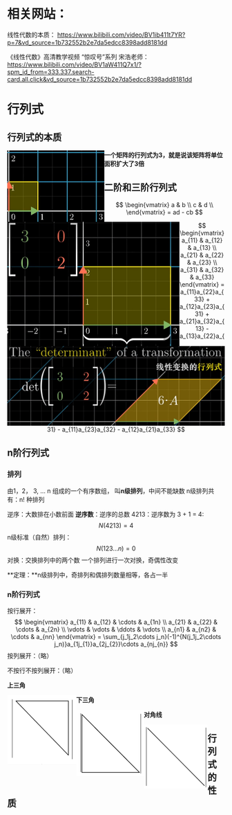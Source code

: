 # 相关网站：

线性代数的本质：
https://www.bilibili.com/video/BV1ib411t7YR?p=7&vd_source=1b732552b2e7da5edcc8398add8181dd

《线性代数》高清教学视频 “惊叹号”系列 宋浩老师：
https://www.bilibili.com/video/BV1aW411Q7x1/?spm_id_from=333.337.search-card.all.click&vd_source=1b732552b2e7da5edcc8398add8181dd

# 行列式

## 行列式的本质

<img src=".\Images\行列式的本质1.png" style="zoom:50%;" align="left"/>

<img src=".\Images\行列式的本质2.png" style="zoom:50%;" align="left"/>

<img src=".\Images\行列式的行列式.png" style="zoom:50%;" align="left"/>

**一个矩阵的行列式为3，就是说该矩阵将单位面积扩大了3倍**



## 二阶和三阶行列式

$$
\begin{vmatrix} a & b \\ c & d \\  \end{vmatrix} = ad - cb
$$

$$
\begin{vmatrix}
	a_{11} & a_{12} & a_{13} \\ 
	a_{21} & a_{22} & a_{23} \\
	a_{31} & a_{32} & a_{33}
\end{vmatrix}
= a_{11}a_{22}a_{33} + a_{12}a_{23}a_{31} + a_{21}a_{32}a_{13} 
	- a_{13}a_{22}a_{31} -  a_{11}a_{23}a_{32} - a_{12}a_{21}a_{33}
$$



## n阶行列式

### 排列

由1，2， 3, ... n 组成的一个有序数组， 叫**n级排列**，中间不能缺数
n级排列共有：n! 种排列

逆序：大数排在小数前面
**逆序数**：逆序的总数
	4213：逆序数为 3 + 1 = 4:
$$
N(4213) = 4
$$
n级标准（自然）排列：
$$
N(123...n) = 0
$$
对换：交换排列中的两个数
一个排列进行一次对换，奇偶性改变

**定理：**n级排列中，奇排列和偶排列数量相等，各占一半

### n阶行列式

按行展开：
$$
\begin{vmatrix}
 a_{11} & a_{12} & \cdots & a_{1n}   \\
 a_{21} & a_{22} & \cdots & a_{2n}   \\
 \vdots & \vdots   & \ddots & \vdots \\
 a_{n1} & a_{n2} & \cdots & a_{nn}
 \end{vmatrix}
  = \sum_{j_1j_2\cdots j_n}(-1)^{N(j_1j_2\cdots j_n)}a_{1j_{1}}a_{2j_{2}}\cdots a_{nj_{n}}
$$
按列展开：（略）

不按行不按列展开：（略）

**上三角**

<img src=".\Images\上三角.png" style="zoom:25%;" align="left" />

**下三角**

<img src=".\Images\下三角.png" style="zoom:25%;" align="left" />

**对角线**

<img src=".\Images\对角线.png" style="zoom:25%;" align="left" />



## 行列式的性质